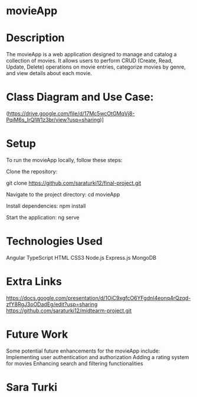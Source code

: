 # movieApp


# Description
The movieApp is a web application designed to manage and catalog a collection of movies. It allows users to perform CRUD (Create, Read, Update, Delete) operations on movie entries, categorize movies by genre, and view details about each movie.
    
# Class Diagram and Use Case:
(https://drive.google.com/file/d/17Mc5wcOtGMqVj8-PqiM6s_IrQlW1z3br/view?usp=sharing)]

# Setup
To run the movieApp locally, follow these steps:

Clone the repository:

git clone https://github.com/saraturki12/final-project.git

Navigate to the project directory:
cd movieApp

Install dependencies:
npm install

Start the application:
ng serve

# Technologies Used
Angular
TypeScript
HTML
CSS3
Node.js
Express.js
MongoDB


# Extra Links
https://docs.google.com/presentation/d/1OiC9xgfcO6YFgdnI4eonq4rQzqd-zfY8RgJ3oODadEg/edit?usp=sharing
https://github.com/saraturki12/midtearm-project.git

# Future Work
Some potential future enhancements for the movieApp include:
Implementing user authentication and authorization
Adding a rating system for movies
Enhancing search and filtering functionalities

# Sara Turki

